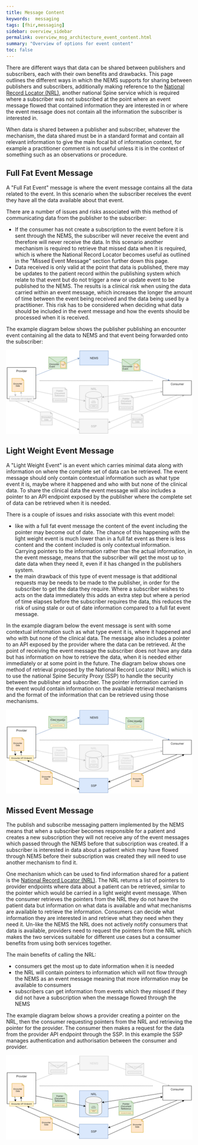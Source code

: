 ```yaml
---
title: Message Content
keywords:  messaging
tags: [fhir,messaging]
sidebar: overview_sidebar
permalink: overview_msg_architecture_event_content.html
summary: "Overview of options for event content"
toc: false
---
```


There are different ways that data can be shared between publishers and subscribers, each with their own benefits and drawbacks. This page outlines the different ways in which the NEMS supports for sharing between publishers and subscribers, additionally making reference to the [National Record Locator (NRL)](https://developer.nhs.uk/apis/nrl/), another national Spine service which is required where a subscriber was not subscribed at the point where an event message flowed that contained information they are interested in or where the event message does not contain all the information the subscriber is interested in.

When data is shared between a publisher and subscriber, whatever the mechanism, the data shared must be in a standard format and contain all relevant information to give the main focal bit of information context, for example a practitioner comment is not useful unless it is in the context of something such as an observations or procedure.


## Full Fat Event Message

A "Full Fat Event" message is where the event message contains all the data related to the event. In this scenario when the subscriber receives the event they have all the data available about that event.

There are a number of issues and risks associated with this method of communicating data from the publisher to the subscriber:
- If the consumer has not create a subscription to the event before it is sent through the NEMS, the subscriber will never receive the event and therefore will never receive the data. In this scenario another mechanism is required to retrieve that missed data when it is required, which is where the National Record Locator becomes useful as outlined in the "Missed Event Message" section further down this page.
- Data received is only valid at the point that data is published, there may be updates to the patient record within the publishing system which relate to that event but do not trigger a new or update event to be published to the NEMS. The results is a clinical risk when using the data carried within an event message, which increases the longer the amount of time between the event being received and the data being used by a practitioner. This risk has to be considered when deciding what data should be included in the event message and how the events should be processed when it is received. 

The example diagram below shows the publisher publishing an encounter event containing all the data to NEMS and that event being forwarded onto the subscriber:

<div style="text-align:center; margin-bottom:20px" >
	<a href="images/overview/msg_full_fat.png" target="_blank"><img src="images/overview/msg_full_fat.png"></a>
</div>


## Light Weight Event Message

A "Light Weight Event" is an event which carries minimal data along with information on where the complete set of data can be retrieved. The event message should only contain contextual information such as what type event it is, maybe where it happened and who with but none of the clinical data. To share the clinical data the event message will also includes a pointer to an API endpoint exposed by the publisher where the complete set of data can be retrieved when it is needed.

There is a couple of issues and risks associate with this event model:
- like with a full fat event message the content of the event including the pointer may become out of date. The chance of this happening with the light weight event is much lower than in a full fat event as there is less content and the content included is only contextual information. Carrying pointers to the information rather than the actual information, in the event message, means that the subscriber will get the most up to date data when they need it, even if it has changed in the publishers system.
- the main drawback of this type of event message is that additional requests may be needs to be made to the publisher, in order for the subscriber to get the data they require. Where a subscriber wishes to acts on the data immediately this adds an extra step but where a period of time elapses before the subscriber requires the data, this reduces the risk of using stale or out of date information compared to a full fat event message.

In the example diagram below the event message is sent with some contextual information such as what type event it is, where it happened and who with but none of the clinical data. The message also includes a pointer to an API exposed by the provider where the data can be retrieved. At the point of receiving the event message the subscriber does not have any data but has information on how to retrieve the data, when it is needed either immediately or at some point in the future. The diagram below shows one method of retrieval proposed by the National Record Locator (NRL) which is to use the national Spine Security Proxy (SSP) to handle the security between the publisher and subscriber. The pointer information carried in the event would contain information on the available retrieval mechanisms and the format of the information that can be retrieved using those mechanisms.
 
 <div style="text-align:center; margin-bottom:20px" >
	<a href="images/overview/msg_full_fat.png" target="_blank"><img src="images/overview/msg_light_weight.png"></a>
</div>
 

## Missed Event Message

The publish and subscribe messaging pattern implemented by the NEMS means that when a subscriber becomes responsible for a patient and creates a new subscription they will not receive any of the event messages which passed through the NEMS before that subscription was created. If a subscriber is interested in data about a patient which may have flowed through NEMS before their subscription was created they will need to use another mechanism to find it.

One mechanism which can be used to find information shared for a patient is the [National Record Locator (NRL)](https://developer.nhs.uk/apis/nrl/). The NRL returns a list of pointers to provider endpoints where data about a patient can be retrieved, similar to the pointer which would be carried in a light weight event message. When the consumer retrieves the pointers from the NRL they do not have the patient data but information on what data is available and what mechanisms are available to retrieve the information.  Consumers can decide what information they are interested in and retrieve what they need when they need it. Un-like the NEMS the NRL does not actively notify consumers that data is available, providers need to request the pointers from the NRL which makes the two services suitable for different use cases but a consumer benefits from using both services together.

The main benefits of calling the NRL:
- consumers get the most up to date information when it is needed
- the NRL will contain pointers to information which will not flow through the NEMS as an event message meaning that more information may be available to consumers
- subscribers can get information from events which they missed if they did not have a subscription when the message flowed through the NEMS

The example diagram below shows a provider creating a pointer on the NRL, then the consumer requesting pointers from the NRL and retrieving the pointer for the provider. The consumer then makes a request for the data from the provider API endpoint through the SSP. In this example the SSP manages authentication and authorisation between the consumer and provider.

<div style="text-align:center; margin-bottom:20px" >
	<a href="images/overview/msg_full_fat.png" target="_blank"><img src="images/overview/msg_missed.png"></a>
</div>
